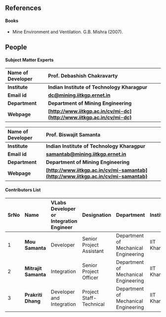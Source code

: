 ## References
#### Books
- Mine Environment and Ventilation. G.B. Mishra (2007).


## People

#### Subject Matter Experts 

<!--Fill a brief description of this experiment here-->

<b>Name of Developer | <b> **Prof. Debashish Chakravarty**
:--|:--|
<b> Institute | <b>  **Indian Institute of Technology Kharagpur**
<b> Email id|     <b>  **dc@mining.iitkgp.ernet.in**
<b> Department |  **Department of Mining Engineering**
<b>Webpage| <b> [http://www.iitkgp.ac.in/cv/mi-dc](http://www.iitkgp.ac.in/cv/mi-dc)

<b>Name of Developer | <b> **Prof. Biswajit Samanta**
:--|:--|
<b> Institute | <b>  **Indian Institute of Technology Kharagpur**
<b> Email id|     <b>  **samantab@mining.iitkgp.ernet.in**
<b> Department |  **Department of Mining Engineering**
<b>Webpage| <b> [http://www.iitkgp.ac.in/cv/mi-samantab](http://www.iitkgp.ac.in/cv/mi-samantab)

#### Contributors List

SrNo | Name | VLabs Developer or Integration Engineer | Designation | Department| Institute
:--|:--|:--|:--|:--|:--|
1 | **Mou Samanta** | Developer | Senior Project Assistant | Department of Mechanical Engineering | IIT Kharagpur | 
2 | **Mitrajit Samanta** | Integration | Senior Project Officer | Department of Mechanical Engineering | IIT Kharagpur | 
3 | **Prakriti Dhang** | Developer and Integration | Project Staff- Technical | Department of Mechanical Engineering |IIT Kharagpur | 